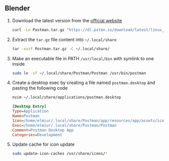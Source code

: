 ## Blender

1.  Download the latest version from the [official website](https://www.postman.com/downloads/)

    ```sh
    curl -Lo Postman.tar.gz "https://dl.pstmn.io/download/latest/linux_64"
    ```

1.  Extract the `tar.gz` file content into `~/.local/share`

    ```sh
    tar -xvzf Postman.tar.gz -C ~/.local/share/
    ```

1.  Make an executable file in PATH `/usr/local/bin` with symlink to one inside

    ```sh
    sudo ln -sf ~/.local/share/Postman/Postman /usr/bin/postman
    ```

1.  Create a desktop exec by creating a file named `postman.desktop` and pasting the following code

    ```sh
    nvim ~/.local/share/applications/postman.desktop
    ```

    ```ini
    [Desktop Entry]
    Type=Application
    Name=Postman
    Icon=/home/elmiur/.local/share/Postman/app/resources/app/assets/icon.png
    Exec=/home/elmiur/.local/share/Postman/Postman
    Comment=Postman Desktop App
    Categories=Development
    ```

1.  Update cache for icon update
    ```sh
    sudo update-icon-caches /usr/share/icons/*
    ```

